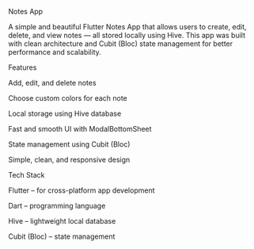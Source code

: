  Notes App

A simple and beautiful Flutter Notes App that allows users to create, edit, delete, and view notes — all stored locally using Hive.
This app was built with clean architecture and Cubit (Bloc) state management for better performance and scalability.

 
 Features

 Add, edit, and delete notes

 Choose custom colors for each note

 Local storage using Hive database

 Fast and smooth UI with ModalBottomSheet

 State management using Cubit (Bloc)

 Simple, clean, and responsive design

 
 Tech Stack

Flutter – for cross-platform app development

Dart – programming language

Hive – lightweight local database

Cubit (Bloc) – state management





